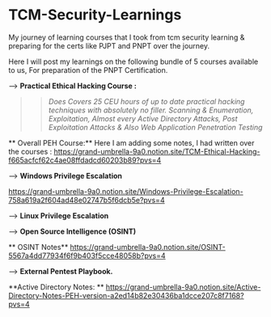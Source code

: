 # TCM-Security-Learnings
My journey of learning courses that I took from tcm security learning &amp; preparing for the certs like PJPT and PNPT over the journey.

Here I will post my learnings on the following bundle of 5 courses available to us, For preparation of the PNPT Certification.

--> **Practical Ethical Hacking Course :** 
>> _Does Covers 25 CEU hours of up to date practical hacking techniques with absolutely no filler._
>> _Scanning & Enumeration, Exploitation, Almost every Active Directory Attacks, Post Exploitation Attacks & Also Web Application Penetration Testing_


**
Overall PEH Course:**
Here I am adding some notes, I had written over the courses : https://grand-umbrella-9a0.notion.site/TCM-Ethical-Hacking-f665acfcf62c4ae08ffdadcd60203b89?pvs=4

--> **Windows Privilege Escalation**

https://grand-umbrella-9a0.notion.site/Windows-Privilege-Escalation-758a619a2f604ad48e02747b5f6dcb5e?pvs=4

--> **Linux Privilege Escalation**

--> **Open Source Intelligence (OSINT)**

**
OSINT Notes**
https://grand-umbrella-9a0.notion.site/OSINT-5567a4dd77934f6f9b403f5cce48058b?pvs=4

--> **External Pentest Playbook.**


**Active Directory Notes:
**
https://grand-umbrella-9a0.notion.site/Active-Directory-Notes-PEH-version-a2ed14b82e30436ba1dcce207c8f7168?pvs=4
